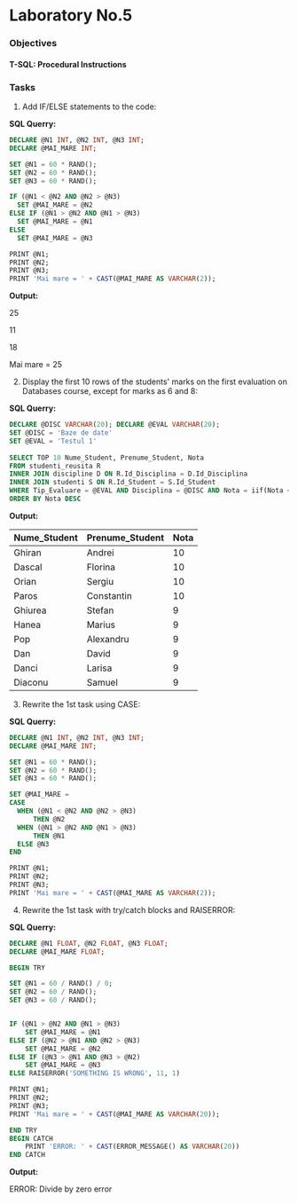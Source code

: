 # Laboratory No.5


### Objectives

#### T-SQL: Procedural Instructions

### Tasks

1. Add IF/ELSE statements to the code:

__SQL Querry:__

```sql
DECLARE @N1 INT, @N2 INT, @N3 INT;
DECLARE @MAI_MARE INT;

SET @N1 = 60 * RAND();
SET @N2 = 60 * RAND();
SET @N3 = 60 * RAND();

IF (@N1 < @N2 AND @N2 > @N3)
  SET @MAI_MARE = @N2
ELSE IF (@N1 > @N2 AND @N1 > @N3)
  SET @MAI_MARE = @N1
ELSE
  SET @MAI_MARE = @N3

PRINT @N1;
PRINT @N2;
PRINT @N3;
PRINT 'Mai mare = ' + CAST(@MAI_MARE AS VARCHAR(2)); 
```

  __Output:__
  
25

11

18

Mai mare = 25


2. Display the first 10 rows of the students' marks on the first evaluation on Databases course, except for marks as 6 and 8:



  __SQL Querry:__

```sql
DECLARE @DISC VARCHAR(20); DECLARE @EVAL VARCHAR(20);
SET @DISC = 'Baze de date'
SET @EVAL = 'Testul 1'
 
SELECT TOP 10 Nume_Student, Prenume_Student, Nota
FROM studenti_reusita R
INNER JOIN discipline D ON R.Id_Disciplina = D.Id_Disciplina
INNER JOIN studenti S ON R.Id_Student = S.Id_Student
WHERE Tip_Evaluare = @EVAL AND Disciplina = @DISC AND Nota = iif(Nota <> 6 AND Nota <> 8, Nota, NULL)
ORDER BY Nota DESC
```

 __Output:__
 
| Nume_Student|Prenume_Student|Nota| 
|-------------|-------------|----| 
| Ghiran |	Andrei	| 10
| Dascal	| Florina	| 10
|Orian	| Sergiu	| 10
|Paros	| Constantin |	10
|Ghiurea |	Stefan |	9
|Hanea |	Marius |	9
|Pop	 | Alexandru	 |9
|Dan	 | David	 | 9
|Danci	| Larisa |	9
|Diaconu	| Samuel	  | 9


3. Rewrite the 1st task using CASE:

  __SQL Querry:__

  ```sql
DECLARE @N1 INT, @N2 INT, @N3 INT;
DECLARE @MAI_MARE INT;

SET @N1 = 60 * RAND();
SET @N2 = 60 * RAND();
SET @N3 = 60 * RAND();

SET @MAI_MARE = 
CASE
	WHEN (@N1 < @N2 AND @N2 > @N3)
		THEN @N2
	WHEN (@N1 > @N2 AND @N1 > @N3)
		THEN @N1
	ELSE @N3
END

PRINT @N1;
PRINT @N2;
PRINT @N3;
PRINT 'Mai mare = ' + CAST(@MAI_MARE AS VARCHAR(2)); 
  ```

4. Rewrite the 1st task with try/catch blocks and RAISERROR:


  __SQL Querry:__

```sql
DECLARE @N1 FLOAT, @N2 FLOAT, @N3 FLOAT;
DECLARE @MAI_MARE FLOAT;

BEGIN TRY

SET @N1 = 60 / RAND() / 0;
SET @N2 = 60 / RAND();
SET @N3 = 60 / RAND();


IF (@N1 > @N2 AND @N1 > @N3)
	SET @MAI_MARE = @N1
ELSE IF (@N2 > @N1 AND @N2 > @N3)
	SET @MAI_MARE = @N2
ELSE IF (@N3 > @N1 AND @N3 > @N2)
	SET @MAI_MARE = @N3
ELSE RAISERROR('SOMETHING IS WRONG', 11, 1)

PRINT @N1;
PRINT @N2;
PRINT @N3;
PRINT 'Mai mare = ' + CAST(@MAI_MARE AS VARCHAR(20));

END TRY
BEGIN CATCH
	PRINT 'ERROR: ' + CAST(ERROR_MESSAGE() AS VARCHAR(20))
END CATCH
```

__Output:__

ERROR: Divide by zero error

